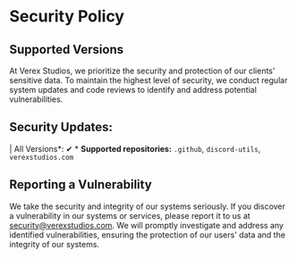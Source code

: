 # Security Policy

## Supported Versions

At Verex Studios, we prioritize the security and protection of our clients' sensitive data. 
To maintain the highest level of security, we conduct regular system updates and code reviews to identify and address potential vulnerabilities. 

## Security Updates:

| All Versions*: ✔
\* **Supported repositories:** `.github`, `discord-utils`, `verexstudios.com`

## Reporting a Vulnerability

We take the security and integrity of our systems seriously. If you discover a vulnerability in our systems or services, please report it to us at security@verexstudios.com. 
We will promptly investigate and address any identified vulnerabilities, ensuring the protection of our users' data and the integrity of our systems.